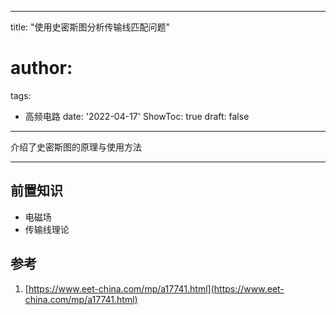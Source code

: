 

---
title: "使用史密斯图分析传输线匹配问题"
# author: 
tags:
  - 高频电路
date: '2022-04-17'
ShowToc: true
draft: false
---
介绍了史密斯图的原理与使用方法
<!--more-->

---

## 前置知识
- 电磁场
- 传输线理论



## 参考

1. [https://www.eet-china.com/mp/a17741.html](https://www.eet-china.com/mp/a17741.html)